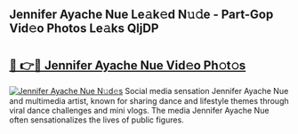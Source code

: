 ## Jennifer Ayache Nue Le𝚊k𝚎d N𝚞𝚍e - Part-Gop Vid𝚎o Photos Le𝚊ks QljDP

# <h2><a href="http://fb9xr9.evod.top/?m=Jennifer+Ayache+Nue">🔗 👉🔴 Jennifer Ayache Nue Vid𝚎o Ph𝚘t𝚘s</a></h2>

[![Jennifer Ayache Nue N𝚞d𝚎s](https://i.imgur.com/8V9OHl7.gif)](http://fb9xr9.evod.top/?m=Jennifer+Ayache+Nue)
Social media sensation Jennifer Ayache Nue and multimedia artist, known for sharing dance and lifestyle themes through viral dance challenges and mini vlogs. The media Jennifer Ayache Nue often sensationalizes the lives of public figures. 

